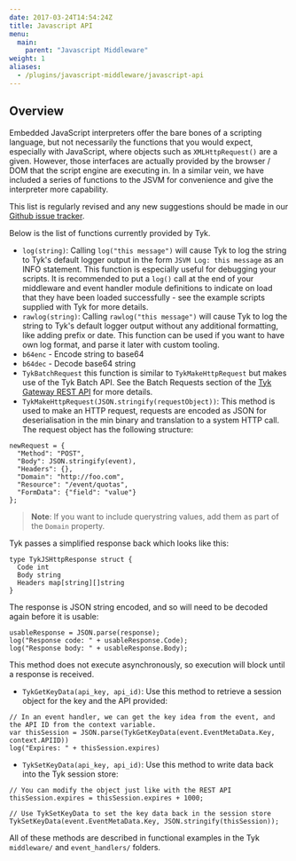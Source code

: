 ```yaml
---
date: 2017-03-24T14:54:24Z
title: Javascript API
menu:
  main:
    parent: "Javascript Middleware"
weight: 1 
aliases:
  - /plugins/javascript-middleware/javascript-api
---
```


## Overview

Embedded JavaScript interpreters offer the bare bones of a scripting language, but not necessarily the functions that you would expect, especially with JavaScript, where objects such as `XMLHttpRequest()` are a given. However, those interfaces are actually provided by the browser / DOM that the script engine are executing in. In a similar vein, we have included a series of functions to the JSVM for convenience and give the interpreter more capability.

This list is regularly revised and any new suggestions should be made in our [Github issue tracker](https://github.com/TykTechnologies/tyk/issues).

Below is the list of functions currently provided by Tyk.

*   `log(string)`: Calling `log("this message")` will cause Tyk to log the string to Tyk's default logger output in the form `JSVM Log: this message` as an INFO statement. This function is especially useful for debugging your scripts. It is recommended to put a `log()` call at the end of your middleware and event handler module definitions to indicate on load that they have been loaded successfully - see the example scripts supplied with Tyk for more details.
*   `rawlog(string)`: Calling `rawlog("this message")` will cause Tyk to log the string to Tyk's default logger output without any additional formatting, like adding prefix or date. This function can be used if you want to have own log format, and parse it later with custom tooling.
*   `b64enc` - Encode string to base64
*   `b64dec` - Decode base64 string
*   `TykBatchRequest` this function is similar to `TykMakeHttpRequest` but makes use of the Tyk Batch API. See the Batch Requests section of the [Tyk Gateway REST API](/docs/tyk-rest-api/) for more details.
*   `TykMakeHttpRequest(JSON.stringify(requestObject))`: This method is used to make an HTTP request, requests are encoded as JSON for deserialisation in the min binary and translation to a system HTTP call. The request object has the following structure:

```{.javascript}
newRequest = {
  "Method": "POST",
  "Body": JSON.stringify(event),
  "Headers": {},
  "Domain": "http://foo.com",
  "Resource": "/event/quotas",
  "FormData": {"field": "value"}
};
```
    
> **Note**: If you want to include querystring values, add them as part of the `Domain` property.
    
Tyk passes a simplified response back which looks like this:

```{.copyWrapper}
type TykJSHttpResponse struct {
  Code int
  Body string
  Headers map[string][]string
}
```
    
The response is JSON string encoded, and so will need to be decoded again before it is usable:
    
```{.copyWrapper}
usableResponse = JSON.parse(response);
log("Response code: " + usableResponse.Code);
log("Response body: " + usableResponse.Body);
```
    
This method does not execute asynchronously, so execution will block until a response is received.

* `TykGetKeyData(api_key, api_id)`: Use this method to retrieve a session object for the key and the API provided:

```{.copyWrapper}
// In an event handler, we can get the key idea from the event, and the API ID from the context variable.
var thisSession = JSON.parse(TykGetKeyData(event.EventMetaData.Key, context.APIID))
log("Expires: " + thisSession.expires)
```

* `TykSetKeyData(api_key, api_id)`: Use this method to write data back into the Tyk session store:

```{.copyWrapper}
// You can modify the object just like with the REST API
thisSession.expires = thisSession.expires + 1000;
        
// Use TykSetKeyData to set the key data back in the session store
TykSetKeyData(event.EventMetaData.Key, JSON.stringify(thisSession));
```
    
All of these methods are described in functional examples in the Tyk `middleware/` and `event_handlers/` folders.